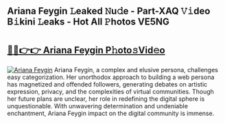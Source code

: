 ## Ariana Feygin 𝙻eaked 𝙽u𝚍e - Part-XAQ 𝚅𝚒deo B𝚒kini 𝙻eaks - Hot All 𝙿hotos VE5NG

# <h2><a href="http://ld0ikh.urlbe.top/?page=Ariana+Feygin">🔗🔗👉👉 Ariana Feygin P𝚑oto𝚜Vid𝚎o</a></h2>

[![Ariana Feygin](https://i.imgur.com/eBuTRDB.gif)](http://ld0ikh.urlbe.top/?page=Ariana+Feygin)
Ariana Feygin, a complex and elusive persona, challenges easy categorization. Her unorthodox approach to building a web persona has magnetized and offended followers, generating debates on artistic expression, privacy, and the complexities of virtual communities. Though her future plans are unclear, her role in redefining the digital sphere is unquestionable. With unwavering determination and undeniable enchantment, Ariana Feygin impact on the digital community is immense.
